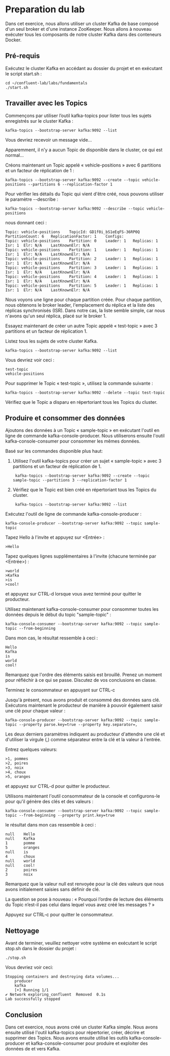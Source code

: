 # Preparation du lab

Dans cet exercice, nous allons utiliser un cluster Kafka de base composé d'un seul broker et d'une instance ZooKeeper. Nous allons à nouveau exécuter tous les composants de notre cluster Kafka dans des conteneurs Docker.

## Pré-requis
Exécutez le cluster Kafka en accédant au dossier du projet et en exécutant le script start.sh :

    cd ~/confluent-lab/labs/fundamentals
    ./start.sh

## Travailler avec les Topics
Commençons par utiliser l’outil kafka-topics pour lister tous les sujets enregistrés sur le cluster Kafka :

    kafka-topics --bootstrap-server kafka:9092 --list


Vous devriez recevoir un message vide... 

Apparemment, il n'y a aucun Topic de disponible dans le cluster, ce qui est normal...

Créons maintenant un Topic appelé « vehicle-positions » avec 6 partitions et un facteur de réplication de 1 :

    kafka-topics --bootstrap-server kafka:9092 --create --topic vehicle-positions --partitions 6 --replication-factor 1

Pour vérifier les détails du Topic qui vient d'être créé, nous pouvons utiliser le paramètre --describe :

    kafka-topics --bootstrap-server kafka:9092 --describe --topic vehicle-positions

nous donnant ceci :

    Topic: vehicle-positions	TopicId: GD1f0i_bS1eEqFS-36RP0Q	PartitionCount: 6	ReplicationFactor: 1	Configs: 
	Topic: vehicle-positions	Partition: 0	Leader: 1	Replicas: 1	Isr: 1	Elr: N/A	LastKnownElr: N/A
	Topic: vehicle-positions	Partition: 1	Leader: 1	Replicas: 1	Isr: 1	Elr: N/A	LastKnownElr: N/A
	Topic: vehicle-positions	Partition: 2	Leader: 1	Replicas: 1	Isr: 1	Elr: N/A	LastKnownElr: N/A
	Topic: vehicle-positions	Partition: 3	Leader: 1	Replicas: 1	Isr: 1	Elr: N/A	LastKnownElr: N/A
	Topic: vehicle-positions	Partition: 4	Leader: 1	Replicas: 1	Isr: 1	Elr: N/A	LastKnownElr: N/A
	Topic: vehicle-positions	Partition: 5	Leader: 1	Replicas: 1	Isr: 1	Elr: N/A	LastKnownElr: N/A


Nous voyons une ligne pour chaque partition créée. Pour chaque partition, nous obtenons le broker leader, l'emplacement du réplica et la liste des réplicas synchronisés (ISR). Dans notre cas, la liste semble simple, car nous n'avons qu'un seul réplica, placé sur le broker 1.

Essayez maintenant de créer un autre Topic appelé « test-topic » avec 3 partitions et un facteur de réplication 1.

Listez tous les sujets de votre cluster Kafka. 

    kafka-topics --bootstrap-server kafka:9092 --list

Vous devriez voir ceci :

    test-topic
    vehicle-positions

Pour supprimer le Topic « test-topic », utilisez la commande suivante :

    kafka-topics --bootstrap-server kafka:9092 --delete --topic test-topic

Vérifiez que le Topic a disparu en répertoriant tous les Topics du cluster.


## Produire et consommer des données

Ajoutons des données à un Topic « sample-topic » en exécutant l'outil en ligne de commande kafka-console-producer. Nous utiliserons ensuite l'outil kafka-console-consumer pour consommer les mêmes données.

Basé sur les commandes disponible plus haut:
1. Utilisez l'outil kafka-topics pour créer un sujet « sample-topic » avec 3 partitions et un facteur de réplication de 1.


        kafka-topics --bootstrap-server kafka:9092 --create --topic sample-topic --partitions 3 --replication-factor 1

2. Vérifiez que le Topic est bien créé en répertoriant tous les Topics du cluster.

        kafka-topics --bootstrap-server kafka:9092 --list


Exécutez l'outil de ligne de commande kafka-console-producer :

    kafka-console-producer --bootstrap-server kafka:9092 --topic sample-topic

Tapez Hello à l'invite et appuyez sur <Entrée> :

    >Hello

Tapez quelques lignes supplémentaires à l'invite (chacune terminée par <Entrée>) :

    >world
    >Kafka
    >is
    >cool!

et appuyez sur CTRL-d lorsque vous avez terminé pour quitter le producteur.

Utilisez maintenant kafka-console-consumer pour consommer toutes les données depuis le début du topic "sample-topic" :

    kafka-console-consumer --bootstrap-server kafka:9092 --topic sample-topic --from-beginning

Dans mon cas, le résultat ressemble à ceci :

    Hello
    Kafka
    is
    world
    cool!

Remarquez que l'ordre des éléments saisis est brouillé. Prenez un moment pour réfléchir à ce qui se passe. Discutez de vos conclusions en classe.

Terminez le consommateur en appuyant sur CTRL-c

Jusqu'à présent, nous avons produit et consommé des données sans clé. Exécutons maintenant le producteur de manière à pouvoir également saisir une clé pour chaque valeur :

    kafka-console-producer --bootstrap-server kafka:9092 --topic sample-topic --property parse.key=true --property key.separator=,

Les deux derniers paramètres indiquent au producteur d'attendre une clé et d'utiliser la virgule (,) comme séparateur entre la clé et la valeur à l'entrée.

Entrez quelques valeurs:

    >1, pommes
    >2, poires
    >3, noix
    >4, choux
    >5, oranges

et appuyez sur CTRL-d pour quitter le producteur.

Utilisons maintenant l'outil consommateur de la console et configurons-le pour qu'il génère des clés et des valeurs :

    kafka-console-consumer --bootstrap-server kafka:9092 --topic sample-topic --from-beginning --property print.key=true

le résultat dans mon cas ressemble à ceci :

    null    Hello
    null    Kafka
    1       pomme
    5       oranges
    null    is
    4       choux
    null    world
    null    cool!
    2       poires
    3       noix

Remarquez que la valeur null est renvoyée pour la clé des valeurs que nous avons initialement saisies sans définir de clé.

La question se pose à nouveau : « Pourquoi l’ordre de lecture des éléments du Topic n’est-il pas celui dans lequel vous avez créé les messages ? »

Appuyez sur CTRL-c pour quitter le consommateur.

## Nettoyage

Avant de terminer, veuillez nettoyer votre système en exécutant le script stop.sh dans le dossier du projet :

    ./stop.sh

Vous devriez voir ceci:

    Stopping containers and destroying data volumes...
        producer
        kafka
        [+] Running 1/1
    ✔ Network exploring_confluent  Removed  0.1s 
    Lab successfully stopped

## Conclusion

Dans cet exercice, nous avons créé un cluster Kafka simple. Nous avons ensuite utilisé l'outil kafka-topics pour répertorier, créer, décrire et supprimer des Topics. Nous avons ensuite utilisé les outils kafka-console-producer et kafka-console-consumer pour produire et exploiter des données de et vers Kafka.